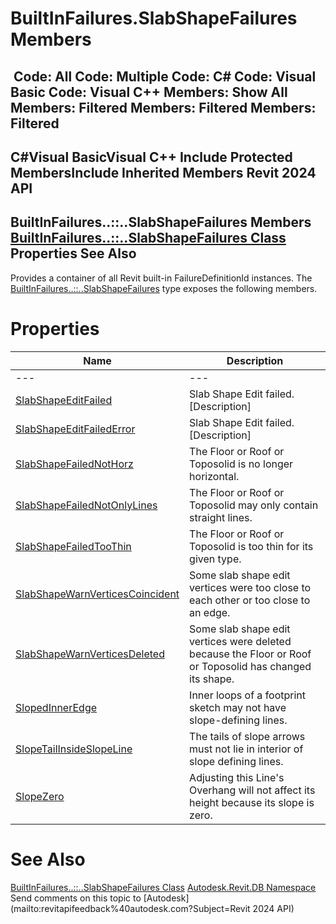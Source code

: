 # BuiltInFailures.SlabShapeFailures Members

﻿
 Code: All Code: Multiple Code: C# Code: Visual Basic Code: Visual C++  Members: Show All Members: Filtered Members: Filtered Members: Filtered   
---  
C#Visual BasicVisual C++
Include Protected MembersInclude Inherited Members
Revit 2024 API  
---  
BuiltInFailures..::..SlabShapeFailures Members  
[BuiltInFailures..::..SlabShapeFailures Class](5aabd0a2-ad24-2456-c163-68bd06914073.md "BuiltInFailures.SlabShapeFailures Class") Properties See Also  
---  
Provides a container of all Revit built-in FailureDefinitionId instances.
The [BuiltInFailures..::..SlabShapeFailures](5aabd0a2-ad24-2456-c163-68bd06914073.md "BuiltInFailures.SlabShapeFailures Class") type exposes the following members.
# Properties
| Name | Description |
| --- | --- |
| --- | --- | --- |
| [SlabShapeEditFailed](7dfc3f44-6ced-da57-15c6-8d848f8ee23d.md "SlabShapeEditFailed Property") | Slab Shape Edit failed. [Description] |
| [SlabShapeEditFailedError](bbebe17c-106c-8524-e7de-0a9723c4a8f2.md "SlabShapeEditFailedError Property") | Slab Shape Edit failed. [Description] |
| [SlabShapeFailedNotHorz](a0a3e030-f72a-dbf6-edc9-d2f79dacba4b.md "SlabShapeFailedNotHorz Property") | The Floor or Roof or Toposolid is no longer horizontal. |
| [SlabShapeFailedNotOnlyLines](c13ea66e-04ca-1d92-bf02-d50f41f5ccb0.md "SlabShapeFailedNotOnlyLines Property") | The Floor or Roof or Toposolid may only contain straight lines. |
| [SlabShapeFailedTooThin](a2155489-a4ba-ce23-06b6-872e1a59547b.md "SlabShapeFailedTooThin Property") | The Floor or Roof or Toposolid is too thin for its given type. |
| [SlabShapeWarnVerticesCoincident](c2162757-de0a-e366-b880-b5fe6d2c28fe.md "SlabShapeWarnVerticesCoincident Property") | Some slab shape edit vertices were too close to each other or too close to an edge. |
| [SlabShapeWarnVerticesDeleted](ecf0a97a-e674-152a-3f5b-f300dcbb983a.md "SlabShapeWarnVerticesDeleted Property") | Some slab shape edit vertices were deleted because the Floor or Roof or Toposolid has changed its shape. |
| [SlopedInnerEdge](213ad957-af1a-6548-a1d8-44171a53b421.md "SlopedInnerEdge Property") | Inner loops of a footprint sketch may not have slope-defining lines. |
| [SlopeTailInsideSlopeLine](78569147-0d22-e782-db88-c6ac20692e4a.md "SlopeTailInsideSlopeLine Property") | The tails of slope arrows must not lie in interior of slope defining lines. |
| [SlopeZero](21d374b5-0e26-92bc-a73a-eb4df07d6fa1.md "SlopeZero Property") | Adjusting this Line's Overhang will not affect its height because its slope is zero. |

# See Also
[BuiltInFailures..::..SlabShapeFailures Class](5aabd0a2-ad24-2456-c163-68bd06914073.md "BuiltInFailures.SlabShapeFailures Class")
[Autodesk.Revit.DB Namespace](87546ba7-461b-c646-cbb1-2cb8f5bff8b2.md "Autodesk.Revit.DB Namespace")
Send comments on this topic to [Autodesk](mailto:revitapifeedback%40autodesk.com?Subject=Revit 2024 API)